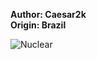 <b>Author: Caesar2k</b><br>
<b>Origin: Brazil</b><br>

![Nuclear](https://github.com/yuankong666/Ultimate-RAT-Collection/assets/128066597/ba9a76cb-50c9-4c6b-8ece-89ce8f6dc086)

